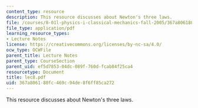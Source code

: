 ```yaml
---
content_type: resource
description: This resource discusses about Newton's three laws.
file: /courses/8-01l-physics-i-classical-mechanics-fall-2005/367a806180fc469c94de8f6ff85ca272_lec8.pdf
file_type: application/pdf
learning_resource_types:
- Lecture Notes
license: https://creativecommons.org/licenses/by-nc-sa/4.0/
ocw_type: OCWFile
parent_title: Lecture Notes
parent_type: CourseSection
parent_uid: ef5d7853-04dc-089f-760d-fcab84f25ca4
resourcetype: Document
title: lec8.pdf
uid: 367a8061-80fc-469c-94de-8f6ff85ca272
---
```

This resource discusses about Newton's three laws.